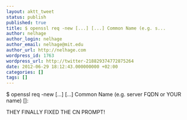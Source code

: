 ```yaml
---
layout: aktt_tweet
status: publish
published: true
title: $ openssl req -new [...] [...] Common Name (e.g. s...
author: nelhage
author_login: nelhage
author_email: nelhage@mit.edu
author_url: http://nelhage.com
wordpress_id: 1763
wordpress_url: http://twitter-218829374772875264
date: 2012-06-29 18:12:43.000000000 +02:00
categories: []
tags: []
---
```

$ openssl req -new [...] [...] Common Name (e.g. server FQDN or YOUR name) []:

THEY FINALLY FIXED THE CN PROMPT!
